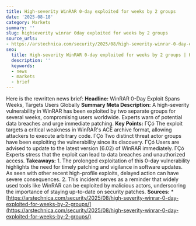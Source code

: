 ```yaml
---
title: High-severity WinRAR 0-day exploited for weeks by 2 groups
date: '2025-08-18'
category: Markets
summary: ''
slug: highseverity winrar 0day exploited for weeks by 2 groups
source_urls:
- https://arstechnica.com/security/2025/08/high-severity-winrar-0-day-exploited-for-weeks-by-2-groups/
seo:
  title: High-severity WinRAR 0-day exploited for weeks by 2 groups | Hash n Hedge
  description: ''
  keywords:
  - news
  - markets
  - brief
---
```


Here is the rewritten news brief:  **Headline:** WinRAR 0-Day Exploit Spans Weeks, Targets Users Globally  **Summary Meta Description:** A high-severity vulnerability in WinRAR has been exploited by two separate groups for several weeks, compromising users worldwide. Experts warn of potential data breaches and urge immediate patching.  **Key Points:**  ΓÇó The exploit targets a critical weakness in WinRAR's ACE archive format, allowing attackers to execute arbitrary code. ΓÇó Two distinct threat actor groups have been exploiting the vulnerability since its discovery. ΓÇó Users are advised to update to the latest version (6.02) of WinRAR immediately. ΓÇó Experts stress that the exploit can lead to data breaches and unauthorized access.  **Takeaways:**  1. The prolonged exploitation of this 0-day vulnerability highlights the need for timely patching and vigilance in software updates. As seen with other recent high-profile exploits, delayed action can have severe consequences. 2. This incident serves as a reminder that widely used tools like WinRAR can be exploited by malicious actors, underscoring the importance of staying up-to-date on security patches.  **Sources:**  * [https://arstechnica.com/security/2025/08/high-severity-winrar-0-day-exploited-for-weeks-by-2-groups/](https://arstechnica.com/security/2025/08/high-severity-winrar-0-day-exploited-for-weeks-by-2-groups/) 
